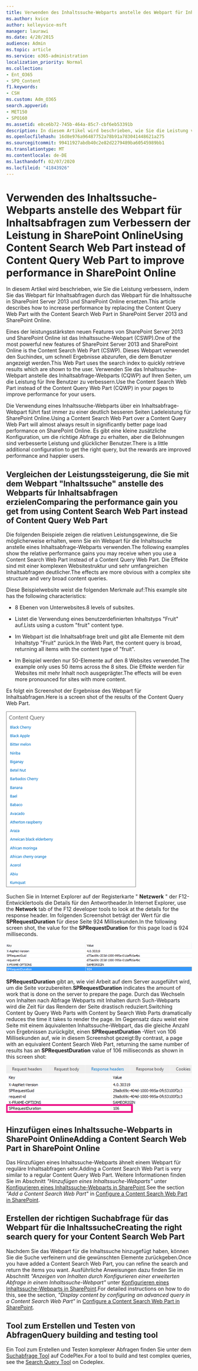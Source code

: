 ```yaml
---
title: Verwenden des Inhaltssuche-Webparts anstelle des Webpart für Inhaltsabfragen zum Verbessern der Leistung in SharePoint Online
ms.author: kvice
author: kelleyvice-msft
manager: laurawi
ms.date: 4/20/2015
audience: Admin
ms.topic: article
ms.service: o365-administration
localization_priority: Normal
ms.collection:
- Ent_O365
- SPO_Content
f1.keywords:
- CSH
ms.custom: Adm_O365
search.appverid:
- MET150
- SPO160
ms.assetid: e8ce6b72-745b-464a-85c7-cbf6eb53391b
description: In diesem Artikel wird beschrieben, wie Sie die Leistung verbessern, indem Sie das Webpart für Inhaltsabfragen durch das Webpart für die Inhaltssuche in SharePoint Server 2013 und SharePoint Online ersetzen.
ms.openlocfilehash: 16d8e976a96487752a78b91a783041448621a275
ms.sourcegitcommit: 99411927abdb40c2e82d2279489ba60545989bb1
ms.translationtype: MT
ms.contentlocale: de-DE
ms.lasthandoff: 02/07/2020
ms.locfileid: "41843926"
---
```

# <a name="using-content-search-web-part-instead-of-content-query-web-part-to-improve-performance-in-sharepoint-online"></a><span data-ttu-id="58498-103">Verwenden des Inhaltssuche-Webparts anstelle des Webpart für Inhaltsabfragen zum Verbessern der Leistung in SharePoint Online</span><span class="sxs-lookup"><span data-stu-id="58498-103">Using Content Search Web Part instead of Content Query Web Part to improve performance in SharePoint Online</span></span>

<span data-ttu-id="58498-104">In diesem Artikel wird beschrieben, wie Sie die Leistung verbessern, indem Sie das Webpart für Inhaltsabfragen durch das Webpart für die Inhaltssuche in SharePoint Server 2013 und SharePoint Online ersetzen.</span><span class="sxs-lookup"><span data-stu-id="58498-104">This article describes how to increase performance by replacing the Content Query Web Part with the Content Search Web Part in SharePoint Server 2013 and SharePoint Online.</span></span>
  
<span data-ttu-id="58498-105">Eines der leistungsstärksten neuen Features von SharePoint Server 2013 und SharePoint Online ist das Inhaltssuche-Webpart (CSWP).</span><span class="sxs-lookup"><span data-stu-id="58498-105">One of the most powerful new features of SharePoint Server 2013 and SharePoint Online is the Content Search Web Part (CSWP).</span></span> <span data-ttu-id="58498-106">Dieses Webpart verwendet den Suchindex, um schnell Ergebnisse abzurufen, die dem Benutzer angezeigt werden.</span><span class="sxs-lookup"><span data-stu-id="58498-106">This Web Part uses the search index to quickly retrieve results which are shown to the user.</span></span> <span data-ttu-id="58498-107">Verwenden Sie das Inhaltssuche-Webpart anstelle des Inhaltsabfrage-Webparts (CQWP) auf Ihren Seiten, um die Leistung für Ihre Benutzer zu verbessern.</span><span class="sxs-lookup"><span data-stu-id="58498-107">Use the Content Search Web Part instead of the Content Query Web Part (CQWP) in your pages to improve performance for your users.</span></span>
  
<span data-ttu-id="58498-108">Die Verwendung eines Inhaltssuche-Webparts über ein Inhaltsabfrage-Webpart führt fast immer zu einer deutlich besseren Seiten Ladeleistung für SharePoint Online.</span><span class="sxs-lookup"><span data-stu-id="58498-108">Using a Content Search Web Part over a Content Query Web Part will almost always result in significantly better page load performance on SharePoint Online.</span></span> <span data-ttu-id="58498-109">Es gibt eine kleine zusätzliche Konfiguration, um die richtige Abfrage zu erhalten, aber die Belohnungen sind verbesserte Leistung und glücklicher Benutzer.</span><span class="sxs-lookup"><span data-stu-id="58498-109">There is a little additional configuration to get the right query, but the rewards are improved performance and happier users.</span></span>
  
## <a name="comparing-the-performance-gain-you-get-from-using-content-search-web-part-instead-of-content-query-web-part"></a><span data-ttu-id="58498-110">Vergleichen der Leistungssteigerung, die Sie mit dem Webpart "Inhaltssuche" anstelle des Webparts für Inhaltsabfragen erzielen</span><span class="sxs-lookup"><span data-stu-id="58498-110">Comparing the performance gain you get from using Content Search Web Part instead of Content Query Web Part</span></span>

<span data-ttu-id="58498-111">Die folgenden Beispiele zeigen die relativen Leistungsgewinne, die Sie möglicherweise erhalten, wenn Sie ein Webpart für die Inhaltssuche anstelle eines Inhaltsabfrage-Webparts verwenden.</span><span class="sxs-lookup"><span data-stu-id="58498-111">The following examples show the relative performance gains you may receive when you use a Content Search Web Part instead of a Content Query Web Part.</span></span> <span data-ttu-id="58498-112">Die Effekte sind mit einer komplexen Websitestruktur und sehr umfangreichen Inhaltsabfragen deutlicher.</span><span class="sxs-lookup"><span data-stu-id="58498-112">The effects are more obvious with a complex site structure and very broad content queries.</span></span>
  
<span data-ttu-id="58498-113">Diese Beispielwebsite weist die folgenden Merkmale auf:</span><span class="sxs-lookup"><span data-stu-id="58498-113">This example site has the following characteristics:</span></span>
  
- <span data-ttu-id="58498-114">8 Ebenen von Unterwebsites.</span><span class="sxs-lookup"><span data-stu-id="58498-114">8 levels of subsites.</span></span>
    
- <span data-ttu-id="58498-115">Listet die Verwendung eines benutzerdefinierten Inhaltstyps "Fruit" auf.</span><span class="sxs-lookup"><span data-stu-id="58498-115">Lists using a custom "fruit" content type.</span></span>
    
- <span data-ttu-id="58498-116">Im Webpart ist die Inhaltsabfrage breit und gibt alle Elemente mit dem Inhaltstyp "Fruit" zurück.</span><span class="sxs-lookup"><span data-stu-id="58498-116">In the Web Part, the content query is broad, returning all items with the content type of "fruit".</span></span>
    
- <span data-ttu-id="58498-117">Im Beispiel werden nur 50-Elemente auf den 8 Websites verwendet.</span><span class="sxs-lookup"><span data-stu-id="58498-117">The example only uses 50 items across the 8 sites.</span></span> <span data-ttu-id="58498-118">Die Effekte werden für Websites mit mehr Inhalt noch ausgeprägter.</span><span class="sxs-lookup"><span data-stu-id="58498-118">The effects will be even more pronounced for sites with more content.</span></span>
    
<span data-ttu-id="58498-119">Es folgt ein Screenshot der Ergebnisse des Webpart für Inhaltsabfragen.</span><span class="sxs-lookup"><span data-stu-id="58498-119">Here is a screen shot of the results of the Content Query Web Part.</span></span>
  
![Grafik mit Inhaltsabfrage für WebPart](media/b3d41f20-dfe5-46ed-9c0a-31057e82de33.png)
  
<span data-ttu-id="58498-121">Suchen Sie in Internet Explorer auf der Registerkarte " **Netzwerk** " der F12-Entwicklertools die Details für den Antwortheader.</span><span class="sxs-lookup"><span data-stu-id="58498-121">In Internet Explorer, use the **Network** tab of the F12 developer tools to look at the details for the response header.</span></span> <span data-ttu-id="58498-122">Im folgenden Screenshot beträgt der Wert für die **SPRequestDuration** für diese Seite 924 Millisekunden.</span><span class="sxs-lookup"><span data-stu-id="58498-122">In the following screen shot, the value for the **SPRequestDuration** for this page load is 924 milliseconds.</span></span> 
  
![Screenshot mit Anforderungsdauer von 924](media/343571f2-a249-4de2-bc11-2cee93498aea.png)
  
 <span data-ttu-id="58498-124">**SPRequestDuration** gibt an, wie viel Arbeit auf dem Server ausgeführt wird, um die Seite vorzubereiten.</span><span class="sxs-lookup"><span data-stu-id="58498-124">**SPRequestDuration** indicates the amount of work that is done on the server to prepare the page.</span></span> <span data-ttu-id="58498-125">Durch das Wechseln von Inhalten nach Abfrage Webparts mit Inhalten durch Such-Webparts wird die Zeit für das Rendern der Seite drastisch reduziert.</span><span class="sxs-lookup"><span data-stu-id="58498-125">Switching Content by Query Web Parts with Content by Search Web Parts dramatically reduces the time it takes to render the page.</span></span> <span data-ttu-id="58498-126">Im Gegensatz dazu weist eine Seite mit einem äquivalenten Inhaltssuche-Webpart, das die gleiche Anzahl von Ergebnissen zurückgibt, einen **SPRequestDuration** -Wert von 106 Millisekunden auf, wie in diesem Screenshot gezeigt:</span><span class="sxs-lookup"><span data-stu-id="58498-126">By contrast, a page with an equivalent Content Search Web Part, returning the same number of results has an **SPRequestDuration** value of 106 milliseconds as shown in this screen shot:</span></span> 
  
![Screenshot mit Anforderungsdauer von 106](media/b46387ac-660d-4e5e-a11c-cc430e912962.png)
  
## <a name="adding-a-content-search-web-part-in-sharepoint-online"></a><span data-ttu-id="58498-128">Hinzufügen eines Inhaltssuche-Webparts in SharePoint Online</span><span class="sxs-lookup"><span data-stu-id="58498-128">Adding a Content Search Web Part in SharePoint Online</span></span>

<span data-ttu-id="58498-129">Das Hinzufügen eines Inhaltssuche-Webparts ähnelt einem Webpart für reguläre Inhaltsabfragen sehr.</span><span class="sxs-lookup"><span data-stu-id="58498-129">Adding a Content Search Web Part is very similar to a regular Content Query Web Part.</span></span> <span data-ttu-id="58498-130">Weitere Informationen finden Sie im Abschnitt *"Hinzufügen eines Inhaltssuche-Webparts"* unter [Konfigurieren eines Inhaltssuche-Webparts in SharePoint](https://support.office.com/article/Configure-a-Content-Search-Web-Part-in-SharePoint-0dc16de1-dbe4-462b-babb-bf8338c36c9a).</span><span class="sxs-lookup"><span data-stu-id="58498-130">See the section  *"Add a Content Search Web Part"*  in [Configure a Content Search Web Part in SharePoint](https://support.office.com/article/Configure-a-Content-Search-Web-Part-in-SharePoint-0dc16de1-dbe4-462b-babb-bf8338c36c9a).</span></span>
  
## <a name="creating-the-right-search-query-for-your-content-search-web-part"></a><span data-ttu-id="58498-131">Erstellen der richtigen Suchabfrage für das Webpart für die Inhaltssuche</span><span class="sxs-lookup"><span data-stu-id="58498-131">Creating the right search query for your Content Search Web Part</span></span>

<span data-ttu-id="58498-132">Nachdem Sie das Webpart für die Inhaltssuche hinzugefügt haben, können Sie die Suche verfeinern und die gewünschten Elemente zurückgeben.</span><span class="sxs-lookup"><span data-stu-id="58498-132">Once you have added a Content Search Web Part, you can refine the search and return the items you want.</span></span> <span data-ttu-id="58498-133">Ausführliche Anweisungen dazu finden Sie im Abschnitt *"Anzeigen von Inhalten durch Konfigurieren einer erweiterten Abfrage in einem Inhaltssuche-Webpart"* unter [Konfigurieren eines Inhaltssuche-Webparts in SharePoint](https://support.office.com/article/Configure-a-Content-Search-Web-Part-in-SharePoint-0dc16de1-dbe4-462b-babb-bf8338c36c9a).</span><span class="sxs-lookup"><span data-stu-id="58498-133">For detailed instructions on how to do this, see the section,  *"Display content by configuring an advanced query in a Content Search Web Part"*  in [Configure a Content Search Web Part in SharePoint](https://support.office.com/article/Configure-a-Content-Search-Web-Part-in-SharePoint-0dc16de1-dbe4-462b-babb-bf8338c36c9a).</span></span>
  
## <a name="query-building-and-testing-tool"></a><span data-ttu-id="58498-134">Tool zum Erstellen und Testen von Abfragen</span><span class="sxs-lookup"><span data-stu-id="58498-134">Query building and testing tool</span></span>

<span data-ttu-id="58498-135">Ein Tool zum Erstellen und Testen komplexer Abfragen finden Sie unter dem [Suchabfrage Tool](https://sp2013searchtool.codeplex.com/) auf CodePlex.</span><span class="sxs-lookup"><span data-stu-id="58498-135">For a tool to build and test complex queries, see the [Search Query Tool](https://sp2013searchtool.codeplex.com/) on Codeplex.</span></span> 
  

